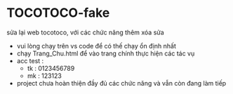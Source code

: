 # TOCOTOCO-fake
sửa lại web tocotoco, với các chức năng thêm xóa sửa
- vui lòng chạy trên vs code để có thế chạy ổn định nhất
- chạy Trang_Chu.html để vào trang chính thực hiện các tác vụ
- acc test :
  + tk : 0123456789
  + mk : 123123
- project chưa hoàn thiện đầy đủ các chức năng và vẫn còn đang làm tiếp
